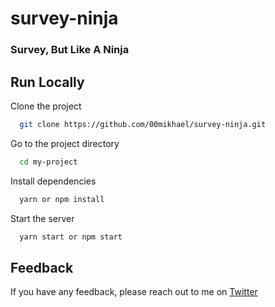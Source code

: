 # survey-ninja

### Survey, But Like A Ninja

<!-- ## Screenshots

![App Screenshot](https://raw.githubusercontent.com/00mikhael/foddi-page/main/raw/screenshot.png) -->

## Run Locally

Clone the project

```bash
  git clone https://github.com/00mikhael/survey-ninja.git
```

Go to the project directory

```bash
  cd my-project
```

Install dependencies

```bash
  yarn or npm install
```

Start the server

```bash
  yarn start or npm start
```

## Feedback

If you have any feedback, please reach out to me on [Twitter](https://twitter.com/00mikhael)
